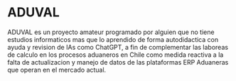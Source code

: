 # ADUVAL

ADUVAL es un proyecto amateur programado por alguien que no tiene estudios informaticos mas que lo aprendido de forma autodidactica con ayuda y revision de IAs como ChatGPT, a fin de complementar las laboreas de calculo en los procesos aduaneros en Chile como medida reactiva a la falta de actualizacion y manejo de datos de las plataformas ERP Aduaneras que operan en el mercado actual.
